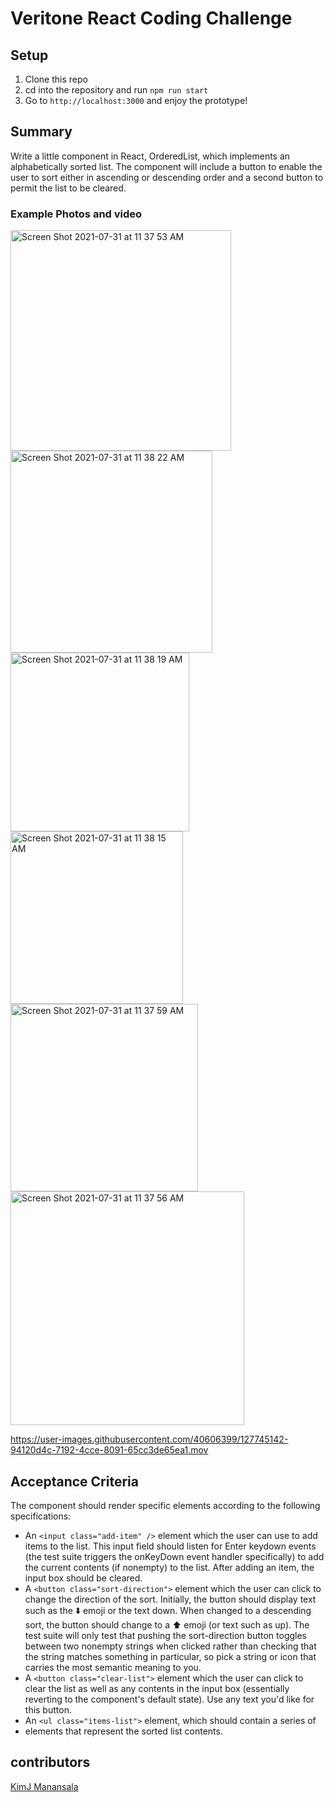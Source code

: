 # Veritone React Coding Challenge

## Setup
1. Clone this repo
2. cd into the repository and run `npm run start`
5. Go to `http://localhost:3000` and enjoy the prototype!

## Summary
Write a little component in React, OrderedList, which implements an alphabetically sorted list.
The component will include a button to enable the user to sort either in ascending or descending order
and a second button to permit the list to be cleared.


### Example Photos and video

<img width="353" alt="Screen Shot 2021-07-31 at 11 37 53 AM" src="https://user-images.githubusercontent.com/40606399/127745061-7a0c65f6-2c39-4f85-ac71-6edaa2a4dc73.png">
<img width="323" alt="Screen Shot 2021-07-31 at 11 38 22 AM" src="https://user-images.githubusercontent.com/40606399/127745068-a6264894-fcd5-4cb8-90b3-7a5965d17aea.png">
<img width="286" alt="Screen Shot 2021-07-31 at 11 38 19 AM" src="https://user-images.githubusercontent.com/40606399/127745069-7c627c06-506f-46ea-8798-00346e5e5306.png">
<img width="276" alt="Screen Shot 2021-07-31 at 11 38 15 AM" src="https://user-images.githubusercontent.com/40606399/127745070-bbef34b9-26d6-4c75-849e-8da66b595fc0.png">
<img width="300" alt="Screen Shot 2021-07-31 at 11 37 59 AM" src="https://user-images.githubusercontent.com/40606399/127745071-1a9d83e0-1a8c-4fbb-85bf-fcf645f52d3d.png">
<img width="374" alt="Screen Shot 2021-07-31 at 11 37 56 AM" src="https://user-images.githubusercontent.com/40606399/127745072-e693150d-8418-49e9-b164-e58a0922ed40.png">

https://user-images.githubusercontent.com/40606399/127745142-94120d4c-7192-4cce-8091-65cc3de65ea1.mov


## Acceptance Criteria
The component should render specific elements according to the following specifications:
- An `<input class="add-item" />` element which the user can use to add items to the list. This input field should listen for Enter keydown events (the test suite triggers the onKeyDown event handler specifically) to add the current contents (if nonempty) to the list. After adding an item, the input box should be cleared.
- A `<button class="sort-direction">` element which the user can click to change the direction of the sort. Initially, the button should display text such as the ⬇️ emoji or the text down. When changed to a descending sort, the button should change to a ⬆️ emoji (or text such as up). The test suite will only test that pushing the sort-direction button toggles between two nonempty strings when clicked rather than checking that the string matches something in particular, so pick a string or icon that carries the most semantic meaning to you.
- A `<button class="clear-list">` element which the user can click to clear the list as well as any contents in the input box (essentially reverting to the component's default state). Use any text you'd like for this button.
- An `<ul class="items-list">` element, which should contain a series of <li> elements that represent the sorted list contents.


## contributors

[KimJ Manansala](https://github.com/KimjManansala)

